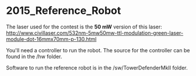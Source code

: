 2015_Reference_Robot
====================


The laser used for the contest is the **50 mW** version of this laser: http://www.civillaser.com/532nm-5mw50mw-ttl-modulation-green-laser-module-dot-16mmx70mm-p-130.html

You'll need a controller to run the robot. The source for the controller can be found in the /hw folder.

Software to run the reference robot is in the /sw/TowerDefenderMkII folder.
